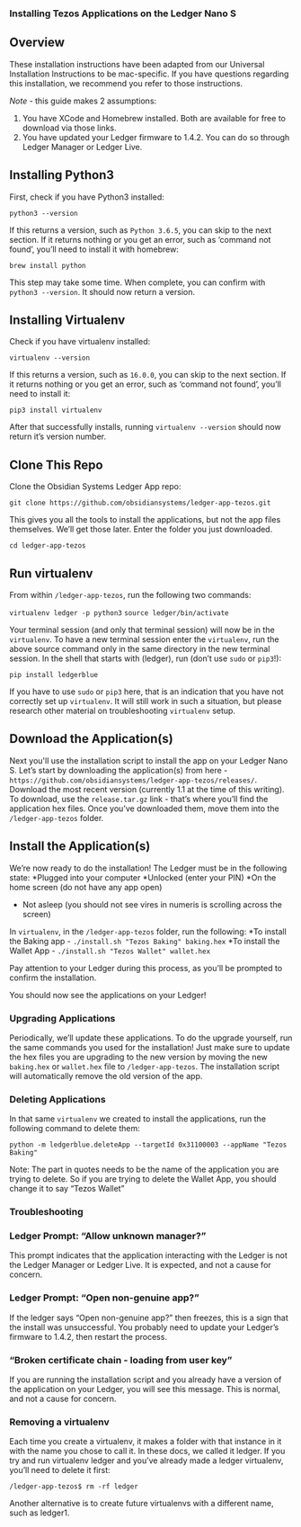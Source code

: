 ### Installing Tezos Applications on the Ledger Nano S

## Overview
These installation instructions have been adapted from our Universal Installation Instructions to be mac-specific. If you have questions regarding this installation, we recommend you refer to those instructions.

*Note* - this guide makes 2 assumptions:
1. You have XCode and Homebrew installed. Both are available for free to download via those links.
2. You have updated your Ledger firmware to 1.4.2. You can do so through Ledger Manager or Ledger Live.

## Installing Python3

First, check if you have Python3 installed:

`python3 --version`

If this returns a version, such as `Python 3.6.5`, you can skip to the next section. If it returns nothing or you get an error, such as ‘command not found’, you’ll need to install it with homebrew:

`brew install python`

This step may take some time. When complete, you can confirm with `python3 --version`. It should now return a version.

## Installing Virtualenv

Check if you have virtualenv installed:

`virtualenv --version`

If this returns a version, such as `16.0.0`, you can skip to the next section. If it returns nothing or you get an error, such as ‘command not found’, you’ll need to install it:

`pip3 install virtualenv`

After that successfully installs, running `virtualenv --version` should now return it’s version number.

## Clone This Repo

Clone the Obsidian Systems Ledger App repo:

`git clone https://github.com/obsidiansystems/ledger-app-tezos.git`

This gives you all the tools to install the applications, but not the app files themselves. We’ll get those later. Enter the folder you just downloaded.

`cd ledger-app-tezos`

## Run virtualenv

From within `/ledger-app-tezos`, run the following two commands:

`virtualenv ledger -p python3`
`source ledger/bin/activate`

Your terminal session (and only that terminal session) will now be in the `virtualenv`. To have a new terminal session enter the `virtualenv`, run the above source command only in the same directory in the new terminal session.
In the shell that starts with (ledger), run (don’t use `sudo` or `pip3`!):

`pip install ledgerblue`

If you have to use `sudo` or `pip3` here, that is an indication that you have not correctly set up `virtualenv`. It will still work in such a situation, but please research other material on troubleshooting `virtualenv` setup.

## Download the Application(s)

Next you'll use the installation script to install the app on your Ledger Nano S. Let’s start by downloading the application(s) from here - `https://github.com/obsidiansystems/ledger-app-tezos/releases/`. Download the most recent version (currently 1.1 at the time of this writing). To download, use the `release.tar.gz` link - that’s where you’ll find the application hex files. Once you’ve downloaded them, move them into the `/ledger-app-tezos` folder.

## Install the Application(s)

We’re now ready to do the installation! The Ledger must be in the following state:
*Plugged into your computer
*Unlocked (enter your PIN)
*On the home screen (do not have any app open)
* Not asleep (you should not see vires in numeris is scrolling across the screen)

In `virtualenv`, in the `/ledger-app-tezos` folder, run the following:
*To install the Baking app - `./install.sh "Tezos Baking" baking.hex`
*To install the Wallet App - `./install.sh "Tezos Wallet" wallet.hex`

Pay attention to your Ledger during this process, as you’ll be prompted to confirm the installation.

You should now see the applications on your Ledger!

### Upgrading Applications

Periodically, we’ll update these applications. To do the upgrade yourself, run the same commands you used for the installation! Just make sure to update the hex files you are upgrading to the new version by moving the new `baking.hex` or `wallet.hex` file to `/ledger-app-tezos`. The installation script will automatically remove the old version of the app.

### Deleting Applications

In that same `virtualenv` we created to install the applications, run the following command to delete them:

`python -m ledgerblue.deleteApp --targetId 0x31100003 --appName "Tezos Baking"`

Note: The part in quotes needs to be the name of the application you are trying to delete. So if you are trying to delete the Wallet App, you should change it to say “Tezos Wallet”

### Troubleshooting

### Ledger Prompt: “Allow unknown manager?”

This prompt indicates that the application interacting with the Ledger is not the Ledger Manager or Ledger Live. It is expected, and not a cause for concern.

### Ledger Prompt: “Open non-genuine app?”

If the ledger says “Open non-genuine app?” then freezes, this is a sign that the install was unsuccessful. You probably need to update your Ledger’s firmware to 1.4.2, then restart the process.

### “Broken certificate chain - loading from user key”

If you are running the installation script and you already have a version of the application on your Ledger, you will see this message. This is normal, and not a cause for concern. 

### Removing a virtualenv

Each time you create a virtualenv, it makes a folder with that instance in it with the name you chose to call it. In these docs, we called it ledger. If you try and run virtualenv ledger and you’ve already made a ledger virtualenv, you’ll need to delete it first:

`/ledger-app-tezos$ rm -rf ledger`

Another alternative is to create future virtualenvs with a different name, such as ledger1.
